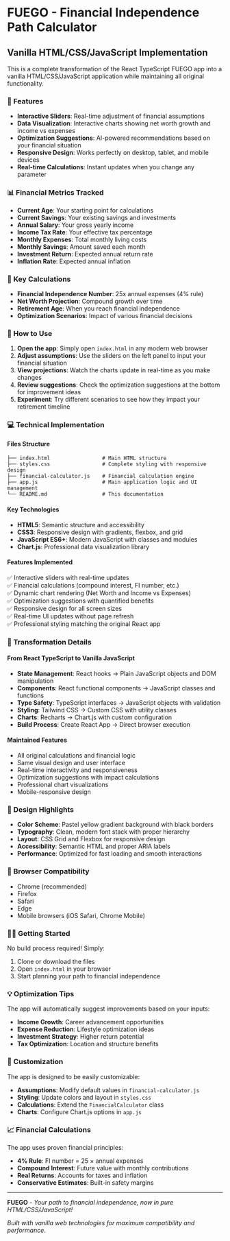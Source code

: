 # FUEGO - Financial Independence Path Calculator

## Vanilla HTML/CSS/JavaScript Implementation

This is a complete transformation of the React TypeScript FUEGO app into a vanilla HTML/CSS/JavaScript application while maintaining all original functionality.

### 🚀 Features

- **Interactive Sliders**: Real-time adjustment of financial assumptions
- **Data Visualization**: Interactive charts showing net worth growth and income vs expenses
- **Optimization Suggestions**: AI-powered recommendations based on your financial situation
- **Responsive Design**: Works perfectly on desktop, tablet, and mobile devices
- **Real-time Calculations**: Instant updates when you change any parameter

### 📊 Financial Metrics Tracked

- **Current Age**: Your starting point for calculations
- **Current Savings**: Your existing savings and investments
- **Annual Salary**: Your gross yearly income
- **Income Tax Rate**: Your effective tax percentage
- **Monthly Expenses**: Total monthly living costs
- **Monthly Savings**: Amount saved each month
- **Investment Return**: Expected annual return rate
- **Inflation Rate**: Expected annual inflation

### 🎯 Key Calculations

- **Financial Independence Number**: 25x annual expenses (4% rule)
- **Net Worth Projection**: Compound growth over time
- **Retirement Age**: When you reach financial independence
- **Optimization Scenarios**: Impact of various financial decisions

### 🔧 How to Use

1. **Open the app**: Simply open `index.html` in any modern web browser
2. **Adjust assumptions**: Use the sliders on the left panel to input your financial situation
3. **View projections**: Watch the charts update in real-time as you make changes
4. **Review suggestions**: Check the optimization suggestions at the bottom for improvement ideas
5. **Experiment**: Try different scenarios to see how they impact your retirement timeline

### 💻 Technical Implementation

#### Files Structure
```
├── index.html                 # Main HTML structure
├── styles.css                 # Complete styling with responsive design
├── financial-calculator.js    # Financial calculation engine
├── app.js                     # Main application logic and UI management
└── README.md                  # This documentation
```

#### Key Technologies
- **HTML5**: Semantic structure and accessibility
- **CSS3**: Responsive design with gradients, flexbox, and grid
- **JavaScript ES6+**: Modern JavaScript with classes and modules
- **Chart.js**: Professional data visualization library

#### Features Implemented
✅ Interactive sliders with real-time updates  
✅ Financial calculations (compound interest, FI number, etc.)  
✅ Dynamic chart rendering (Net Worth and Income vs Expenses)  
✅ Optimization suggestions with quantified benefits  
✅ Responsive design for all screen sizes  
✅ Real-time UI updates without page refresh  
✅ Professional styling matching the original React app  

### 🔄 Transformation Details

#### From React TypeScript to Vanilla JavaScript
- **State Management**: React hooks → Plain JavaScript objects and DOM manipulation
- **Components**: React functional components → JavaScript classes and functions
- **Type Safety**: TypeScript interfaces → JavaScript objects with validation
- **Styling**: Tailwind CSS → Custom CSS with utility classes
- **Charts**: Recharts → Chart.js with custom configuration
- **Build Process**: Create React App → Direct browser execution

#### Maintained Features
- All original calculations and financial logic
- Same visual design and user interface
- Real-time interactivity and responsiveness
- Optimization suggestions with impact calculations
- Professional chart visualizations
- Mobile-responsive design

### 🎨 Design Highlights

- **Color Scheme**: Pastel yellow gradient background with black borders
- **Typography**: Clean, modern font stack with proper hierarchy
- **Layout**: CSS Grid and Flexbox for responsive design
- **Accessibility**: Semantic HTML and proper ARIA labels
- **Performance**: Optimized for fast loading and smooth interactions

### 📱 Browser Compatibility

- Chrome (recommended)
- Firefox
- Safari
- Edge
- Mobile browsers (iOS Safari, Chrome Mobile)

### 🏃‍♂️ Getting Started

No build process required! Simply:

1. Clone or download the files
2. Open `index.html` in your browser
3. Start planning your path to financial independence

### 💡 Optimization Tips

The app will automatically suggest improvements based on your inputs:

- **Income Growth**: Career advancement opportunities
- **Expense Reduction**: Lifestyle optimization ideas
- **Investment Strategy**: Higher return potential
- **Tax Optimization**: Location and structure benefits

### 🔧 Customization

The app is designed to be easily customizable:

- **Assumptions**: Modify default values in `financial-calculator.js`
- **Styling**: Update colors and layout in `styles.css`
- **Calculations**: Extend the `FinancialCalculator` class
- **Charts**: Configure Chart.js options in `app.js`

### 📈 Financial Calculations

The app uses proven financial principles:

- **4% Rule**: FI number = 25 × annual expenses
- **Compound Interest**: Future value with monthly contributions
- **Real Returns**: Accounts for taxes and inflation
- **Conservative Estimates**: Built-in safety margins

---

**FUEGO** - *Your path to financial independence, now in pure HTML/CSS/JavaScript!*

*Built with vanilla web technologies for maximum compatibility and performance.*
